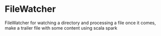 # FileWatcher
FileWatcher for watching a directory and processing a file once it comes, make a trailer file with some content using scala spark
